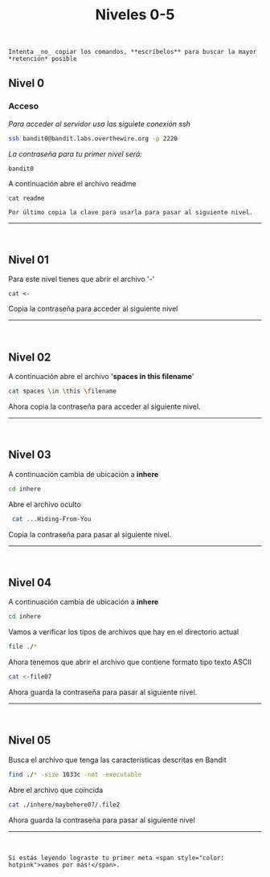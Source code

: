 <h1 align="center"> Niveles 0-5</h1>
<br>
 
```admonish info title='Recomendaciones'
Intenta _no_ copiar los comandos, **escríbelos** para buscar la mayor *retención* posible
```

## Nivel 0

### Acceso

*Para acceder al servidor usa las siguiete conexión ssh*

```bash
ssh bandit0@bandit.labs.overthewire.org -p 2220
```

*La contraseña para tu primer nivel será:*

```
bandit0
```

A continuación abre el archivo readme 

```
cat readme
```

```admonish
Por último copia la clave para usarla para pasar al siguiente nivel.
```

<hr>
<br>

## Nivel 01

Para este nivel tienes que abrir el archivo '-'

```
cat <-
```

Copia la contraseña para acceder al siguiente nivel

<hr>
<br>
 
## Nivel 02
 
A continuación abre el archivo '**spaces in this filename**'

```bash
cat spaces \in \this \filename
```

Ahora copia la contraseña para acceder al siguiente nivel.

<hr>
<br>
 
## Nivel 03

A continuación cambia de ubicación a **inhere** 

```bash
cd inhere
```

Abre el archivo oculto 

```bash
 cat ...Hiding-From-You
```

Copia la contraseña para pasar al siguiente nivel.

<hr>
<br>
 
## Nivel 04

A continuación cambia de ubicación a **inhere**

```bash
cd inhere
```

Vamos a verificar los tipos de archivos que hay en el directorio actual

```bash
file ./*
```

Ahora tenemos que abrir el archivo que contiene formato tipo texto ASCII

```bash
cat <-file07
```

Ahora guarda la contraseña para pasar al siguiente nivel.

<hr>
<br>
 
## Nivel 05

Busca el archivo que tenga las características descritas en Bandit

```bash
find ./* -size 1033c -not -executable
```

Abre el archivo que coincida

```bash
cat ./inhere/maybehere07/.file2
```

Ahora guarda la contraseña para pasar al siguiente nivel

<hr><br>

```admonish tip title='_Felicidades por pasar_ tus <i>primeros 5 niveles!</i>'
Si estás leyendo lograste tu primer meta <span style="color: hotpink">vamos por más!</span>.
```
